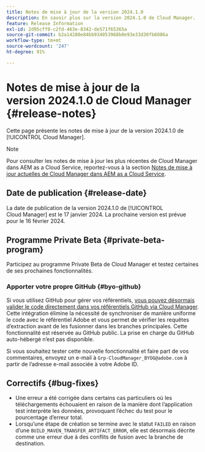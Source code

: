 ```yaml
---
title: Notes de mise à jour de la version 2024.1.0
description: En savoir plus sur la version 2024.1.0 de Cloud Manager.
feature: Release Information
exl-id: 2d95cff0-c2fd-463e-8342-de571f65365a
source-git-commit: b2a14280e84bb934053968b0e93e33d30fb6086a
workflow-type: tm+mt
source-wordcount: '247'
ht-degree: 91%

---
```


# Notes de mise à jour de la version 2024.1.0 de Cloud Manager {#release-notes}

Cette page présente les notes de mise à jour de la version 2024.1.0 de [!UICONTROL Cloud Manager].

>[!NOTE]
>
>Pour consulter les notes de mise à jour les plus récentes de Cloud Manager dans AEM as a Cloud Service, reportez-vous à la section [Notes de mise à jour actuelles de Cloud Manager dans AEM as a Cloud Service](https://experienceleague.adobe.com/fr/docs/experience-manager-cloud-service/content/release-notes/cloud-manager/current).

## Date de publication {#release-date}

La date de publication de la version 2024.1.0 de [!UICONTROL Cloud Manager] est le 17 janvier 2024. La prochaine version est prévue pour le 16 février 2024.

## Programme Private Beta {#private-beta-program}

Participez au programme Private Beta de Cloud Manager et testez certaines de ses prochaines fonctionnalités.

### Apporter votre propre GitHub {#byo-github}

Si vous utilisez GitHub pour gérer vos référentiels, [vous pouvez désormais valider le code directement dans vos référentiels GitHub via Cloud Manager](/help/managing-code/private-repositories.md). Cette intégration élimine la nécessité de synchroniser de manière uniforme le code avec le référentiel Adobe et vous permet de vérifier les requêtes d’extraction avant de les fusionner dans les branches principales. Cette fonctionnalité est réservée au GitHub public. La prise en charge du GitHub auto-hébergé n’est pas disponible.

Si vous souhaitez tester cette nouvelle fonctionnalité et faire part de vos commentaires, envoyez un e-mail à `Grp-CloudManager_BYOG@adobe.com` à partir de l’adresse e-mail associée à votre Adobe ID.

## Correctifs {#bug-fixes}

* Une erreur a été corrigée dans certains cas particuliers où les téléchargements échouaient en raison de la manière dont l’application test interprète les données, provoquant l’échec du test pour le pourcentage d’erreur total.
* Lorsqu’une étape de création se termine avec le statut `FAILED` en raison d’une `BUILD_MAVEN_TRANSFER_ARTIFACT_ERROR`, elle est désormais décrite comme une erreur due à des conflits de fusion avec la branche de destination.
